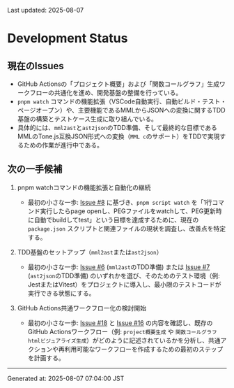 Last updated: 2025-08-07

# Development Status

## 現在のIssues
- GitHub Actionsの「プロジェクト概要」および「関数コールグラフ」生成ワークフローの共通化を進め、開発基盤の整備を行っている。
- `pnpm watch` コマンドの機能拡張（VSCode自動実行、自動ビルド・テスト・ページオープン）や、主要機能であるMMLからJSONへの変換に関するTDD基盤の構築とテストケース生成に取り組んでいる。
- 具体的には、`mml2ast`と`ast2json`のTDD準備、そして最終的な目標であるMMLのTone.js互換JSON形式への変換（`MML c`のサポート）をTDDで実現するための作業が進行中である。

## 次の一手候補
1. pnpm watchコマンドの機能拡張と自動化の継続
   - 最初の小さな一歩: [Issue #8](issue-notes/8.md) に基づき、`pnpm script watch` を「1行コマンド実行したらpage openし、PEGファイルをwatchして、PEG更新時に自動でbuildしてtest」という目標を達成するために、現在の `package.json` スクリプトと関連ファイルの現状を調査し、改善点を特定する。

2. TDD基盤のセットアップ（`mml2ast`または`ast2json`）
   - 最初の小さな一歩: [Issue #6](issue-notes/6.md) (`mml2ast`のTDD準備) または [Issue #7](issue-notes/7.md) (`ast2json`のTDD準備) のいずれかを選び、そのためのテスト環境（例: JestまたはVitest）をプロジェクトに導入し、最小限のテストコードが実行できる状態にする。

3. GitHub Actions共通ワークフロー化の検討開始
   - 最初の小さな一歩: [Issue #18](issue-notes/18.md) と [Issue #16](issue-notes/16.md) の内容を確認し、既存のGitHub Actionsワークフロー（例: `project概要生成` や `関数コールグラフhtmlビジュアライズ生成`）がどのように記述されているかを分析し、共通アクションや再利用可能なワークフローを作成するための最初のステップを計画する。

---
Generated at: 2025-08-07 07:04:00 JST
